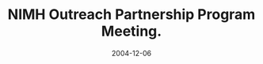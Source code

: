 ---
title: "NIMH Outreach Partnership Program Meeting."
project_id: 
date: 2004-12-06
conference_id: ""
presenters:
   - peter_bandettini
summary: "<p>NIMH Outreach Partnership Program Meeting.</p>"
file: /assets/presentations/T145.ppt
filename: T145.ppt
layout: presentation
---